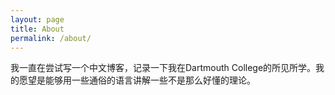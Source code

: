```yaml
---
layout: page
title: About
permalink: /about/
---
```

我一直在尝试写一个中文博客，记录一下我在Dartmouth College的所见所学。我的愿望是能够用一些通俗的语言讲解一些不是那么好懂的理论。
